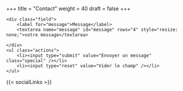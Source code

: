 +++
title = "Contact"
weight = 40
draft = false
+++

<form method="post"  ENCTYPE="text/plain" action="mailto:spokorski@gmail.com">

	<div class="field">
		<label for="message">Message</label>
		<textarea name="message" id="message" rows="4" style="resize: none;">votre message</textarea>

	</div>
	<ul class="actions">
		<li><input type="submit" value="Envoyer un message" class="special" /></li>
		<li><input type="reset" value="Vider le champ" /></li>
	</ul>


</form>


{{< socialLinks >}}
